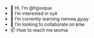 - 👋 Hi, I’m @hgxxqua
- 👀 I’m interested in хуй
- 🌱 I’m currently learning питона душу 
- 💞️ I’m looking to collaborate on влм
- 📫 How to reach me молча

<!---
hgxxqua/hgxxqua is a ✨ special ✨ repository because its `README.md` (this file) appears on your GitHub profile.
You can click the Preview link to take a look at your changes.
--->
